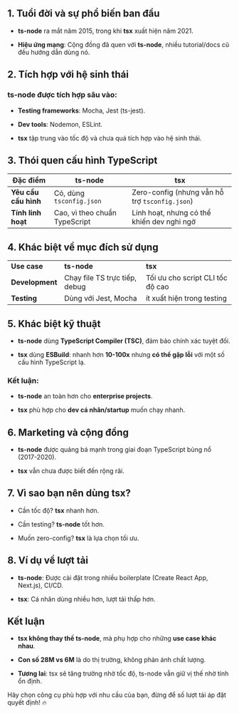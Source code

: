 <br>

## 1. Tuổi đời và sự phổ biến ban đầu

- **ts-node** ra mắt năm 2015, trong khi **tsx** xuất hiện năm 2021.
    
- **Hiệu ứng mạng**: Cộng đồng đã quen với **ts-node**, nhiều tutorial/docs cũ đều hướng dẫn dùng nó.
    

## 2. Tích hợp với hệ sinh thái

### ts-node được tích hợp sâu vào:

- **Testing frameworks**: Mocha, Jest (ts-jest).
    
- **Dev tools**: Nodemon, ESLint.
    
- **tsx** tập trung vào tốc độ và chưa quá tích hợp vào hệ sinh thái.
    

## 3. Thói quen cấu hình TypeScript

|**Đặc điểm**|**ts-node**|**tsx**|
|---|---|---|
|**Yêu cầu cấu hình**|Có, dùng `tsconfig.json`|Zero-config (nhưng vẫn hỗ trợ `tsconfig.json`)|
|**Tính linh hoạt**|Cao, vì theo chuẩn TypeScript|Linh hoạt, nhưng có thể khiến dev nghi ngờ|

## 4. Khác biệt về mục đích sử dụng

|   |   |   |
|---|---|---|
|**Use case**|**ts-node**|**tsx**|
|**Development**|Chạy file TS trực tiếp, debug|Tối ưu cho script CLI tốc độ cao|
|**Testing**|Dùng với Jest, Mocha|ít xuất hiện trong testing|

## 5. Khác biệt kỹ thuật

- **ts-node** dùng **TypeScript Compiler (TSC)**, đảm bảo chính xác tuyệt đối.
    
- **tsx** dùng **ESBuild**: nhanh hơn **10-100x** nhưng **có thể gặp lỗi** với một số cấu hình TypeScript lạ.
    

### Kết luận:

- **ts-node** an toàn hơn cho **enterprise projects**.
    
- **tsx** phù hợp cho **dev cá nhân/startup** muốn chạy nhanh.
    

## 6. Marketing và cộng đồng

- **ts-node** được quảng bá mạnh trong giai đoạn TypeScript bùng nổ (2017-2020).
    
- **tsx** vẫn chưa được biết đến rộng rãi.
    

## 7. Vì sao bạn nên dùng tsx?

- Cần tốc độ? **tsx** nhanh hơn.
    
- Cần testing? **ts-node** tốt hơn.
    
- Muốn zero-config? **tsx** là lựa chọn tối ưu.
    

## 8. Ví dụ về lượt tải

- **ts-node**: Được cài đặt trong nhiều boilerplate (Create React App, Next.js), CI/CD.
    
- **tsx**: Cá nhân dùng nhiều hơn, lượt tải thấp hơn.
    

## Kết luận

- **tsx không thay thế ts-node**, mà phụ hợp cho những **use case khác nhau**.
    
- **Con số 28M vs 6M** là do thị trường, không phản ánh chất lượng.
    
- **Tương lai**: tsx sẽ tăng trưởng nhờ tốc độ, ts-node vẫn giữ vị thế nhờ tính ổn định.
    

Hãy chọn công cụ phù hợp với nhu cầu của bạn, đừng để số lượt tải áp đặt quyết định! 🔥